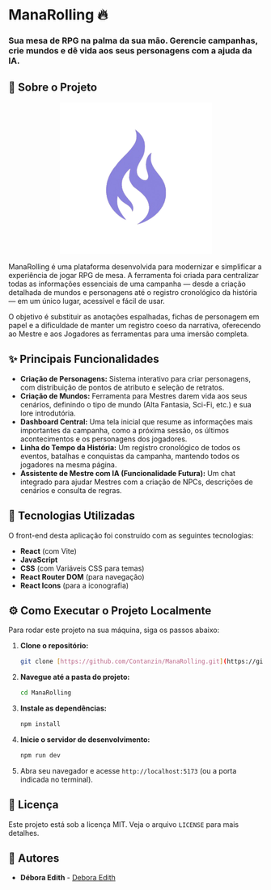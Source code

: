 # ManaRolling 🔥

### Sua mesa de RPG na palma da sua mão. Gerencie campanhas, crie mundos e dê vida aos seus personagens com a ajuda da IA.

## 📖 Sobre o Projeto

<p align="center">
  <img src="./assets/mana-logo.png" alt="Logo do ManaRolling" width="300"/>
</p>

ManaRolling é uma plataforma desenvolvida para modernizar e simplificar a experiência de jogar RPG de mesa. A ferramenta foi criada para centralizar todas as informações essenciais de uma campanha — desde a criação detalhada de mundos e personagens até o registro cronológico da história — em um único lugar, acessível e fácil de usar.

O objetivo é substituir as anotações espalhadas, fichas de personagem em papel e a dificuldade de manter um registro coeso da narrativa, oferecendo ao Mestre e aos Jogadores as ferramentas para uma imersão completa.

## ✨ Principais Funcionalidades

-   **Criação de Personagens:** Sistema interativo para criar personagens, com distribuição de pontos de atributo e seleção de retratos.
-   **Criação de Mundos:** Ferramenta para Mestres darem vida aos seus cenários, definindo o tipo de mundo (Alta Fantasia, Sci-Fi, etc.) e sua lore introdutória.
-   **Dashboard Central:** Uma tela inicial que resume as informações mais importantes da campanha, como a próxima sessão, os últimos acontecimentos e os personagens dos jogadores.
-   **Linha do Tempo da História:** Um registro cronológico de todos os eventos, batalhas e conquistas da campanha, mantendo todos os jogadores na mesma página.
-   **Assistente de Mestre com IA (Funcionalidade Futura):** Um chat integrado para ajudar Mestres com a criação de NPCs, descrições de cenários e consulta de regras.

## 🚀 Tecnologias Utilizadas

O front-end desta aplicação foi construído com as seguintes tecnologias:

-   **React** (com Vite)
-   **JavaScript**
-   **CSS** (com Variáveis CSS para temas)
-   **React Router DOM** (para navegação)
-   **React Icons** (para a iconografia)

## ⚙️ Como Executar o Projeto Localmente

Para rodar este projeto na sua máquina, siga os passos abaixo:

1.  **Clone o repositório:**
    ```bash
    git clone [https://github.com/Contanzin/ManaRolling.git](https://github.com/Contanzin/ManaRolling.git)
    ```
2.  **Navegue até a pasta do projeto:**
    ```bash
    cd ManaRolling
    ```
3.  **Instale as dependências:**
    ```bash
    npm install
    ```
4.  **Inicie o servidor de desenvolvimento:**
    ```bash
    npm run dev
    ```
5.  Abra seu navegador e acesse `http://localhost:5173` (ou a porta indicada no terminal).

## 📄 Licença

Este projeto está sob a licença MIT. Veja o arquivo `LICENSE` para mais detalhes.
## 👤 Autores

* **Débora Edith** - [Debora Edith](https://github.com/deboraedithm)
